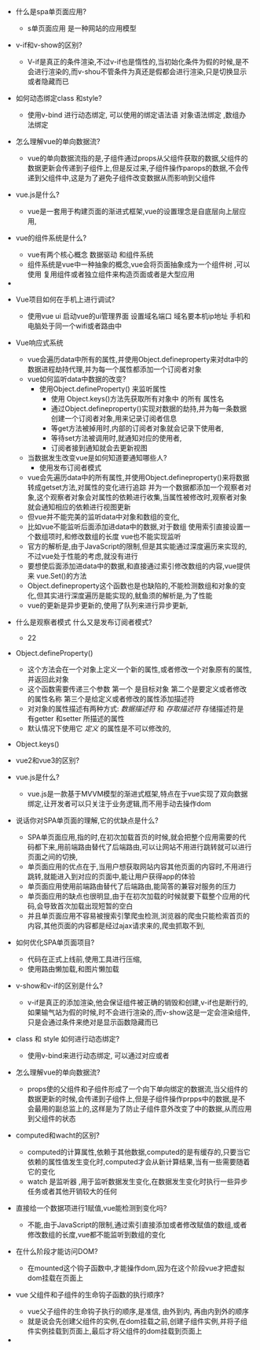 - 什么是spa单页面应用?
    - s单页面应用 是一种网站的应用模型
- v-if和v-show的区别?
    - V-if是真正的条件渲染,不过v-if也是惰性的,当初始化条件为假的时候,是不会进行渲染的,而v-shou不管条件为真还是假都会进行渲染,只是切换显示或者隐藏而已
- 如何动态绑定class 和style?
    - 使用v-bind 进行动态绑定, 可以使用的绑定语法语 对象语法绑定 ,数组办法绑定
- 怎么理解vue的单向数据流?
    - vue的单向数据流指的是,子组件通过props从父组件获取的数据,父组件的数据更新会传递到子组件上,但是反过来,子组件操作parops的数据,不会传递到父组件中,这是为了避免子组件改变数据从而影响到父组件
- vue.js是什么?
    - vue是一套用于构建页面的渐进式框架,vue的设置理念是自底层向上层应用,
- vue的组件系统是什么?
    - vue有两个核心概念 数据驱动 和组件系统
    - 组件系统是vue中一种抽象的概念,vue会将页面抽象成为一个组件树 ,可以使用 复用组件或者独立组件来构造页面或者是大型应用
-  
- Vue项目如何在手机上进行调试?
    - 使用vue ui 启动vue的ui管理界面 设置域名端口 域名要本机ip地址 手机和电脑处于同一个wifi或者路由中





- Vue响应式系统
    - vue会遍历data中所有的属性,并使用Object.defineproperty来对dta中的数据进程劫持代理,并为每一个属性都添加一个订阅者对象
    - vue如何监听data中数据的改变?
        - 使用Object.defineProperty() 来监听属性
            - 使用 Object.keys()方法先获取所有对象中 的所有 属性名
            - 通过Object.defineproperty()实现对数据的劫持,并为每一条数据创建一个订阅者对象,用来记录订阅者信息
            - 等get方法被掉用时,内部的订阅者对象就会记录下使用者,
            - 等待set方法被调用时,就通知对应的使用者,
            - 订阅者接到通知就会去更新视图
    - 当数据发生改变vue是如何知道要通知哪些人?
        - 使用发布订阅者模式
    - vue会先遍历data中的所有属性,并使用Object.defineproperty()来将数据转成getset方法,对属性的变化进行追踪 并为一个数据都添加一个观察者对象,这个观察者对象会对属性的依赖进行收集,当属性被修改时,观察者对象就会通知相应的依赖进行视图更新
    - 但vue并不能完美的监听data中对象和数组的变化, 
    - 比如vue不能监听后面添加进data中的数据,对于数组 使用索引直接设置一个数组项时,和修改数组的长度 vue也不能实现监听
    - 官方的解析是,由于JavaScript的限制,但是其实能通过深度遍历来实现的,不过vue处于性能的考虑,就没有进行
    - 要想使后面添加进data中的数据,和直接通过索引修改数组的内容,vue提供来 vue.Set()的方法
    - Object.defineproperty这个函数也是也缺陷的,不能检测数组和对象的变化,但其实进行深度遍历是能实现的,鱿鱼须的解析是,为了性能
    - vue的更新是异步更新的,使用了队列来进行异步更新,











- 什么是观察者模式 什么又是发布订阅者模式?
    - 22
- Object.defineProperty()
    - 这个方法会在一个对象上定义一个新的属性,或者修改一个对象原有的属性,并返回此对象
    - 这个函数需要传递三个参数 第一个 是目标对象  第二个是要定义或者修改的属性名称  第三个是给定义或者修改的属性添加描述符
    - 对对象的属性描述有两种方式: *数据描述符* 和 *存取描述符* 存储描述符是 有getter 和setter 所描述的属性
    - 默认情况下使用它 *定义* 的属性是不可以修改的,
- Object.keys()
- vue2和vue3的区别?













- vue.js是什么?
    -  vue.js是一款基于MVVM模型的渐进式框架,特点在于vue实现了双向数据绑定,让开发者可以只关注于业务逻辑,而不用手动去操作dom
- 说话你对SPA单页面的理解,它的优缺点是什么?
    - SPA单页面应用,指的时,在初次加载首页的时候,就会把整个应用需要的代码都下来,用前端路由替代了后端路由,可以让网站不用进行跳转就可以进行页面之间的切换,
    - 单页面应用的优点在于,当用户想获取网站内容其他页面的内容时,不用进行跳转,就能进入到对应的页面中,能让用户获得app的体验
    - 单页面应用使用前端路由替代了后端路由,能简答的兼容对服务的压力
    - 单页面应用的缺点也很明显,由于在初次加载的时候就要下载整个应用的代码,会导致首次加载出现短暂的空白
    - 并且单页面应用不容易被搜索引擎爬虫检测,浏览器的爬虫只能检索首页的内容,其他页面的内容都是经过ajax请求来的,爬虫抓取不到,
- 如何优化SPA单页面项目?
    - 代码在正式上线前,使用工具进行压缩,
    - 使用路由懒加载,和图片懒加载
- v-show和v-if的区别是什么?
    - v-if是真正的添加渲染,他会保证组件被正确的销毁和创建,v-if也是断行的,如果输气站为假的时候,时不会进行渲染的,而v-show这是一定会渲染组件,只是会通过条件来绝对是显示函数隐藏而已
- class 和 style 如何进行动态绑定?
    - 使用v-bind来进行动态绑定, 可以通过对应或者
- 怎么理解vue的单向数据流?
    - props使的父组件和子组件形成了一个向下单向绑定的数据流,当父组件的数据更新的时候,会传递到子组件上,但是子组件操作prpps中的数据,是不会最用的副总监上的,这样是为了防止子组件意外改变了中的数据,从而应用到父组件的状态
- computed和wacht的区别?
    - computed的计算属性,依赖于其他数据,computed的是有缓存的,只要当它依赖的属性值发生变化时,computed才会从新计算结果,当有一些需要随着它的变化
    - watch 是监听器 ,用于监听数据发生变化,在数据发生变化时执行一些异步任务或者其他开销较大的任何
- 直接给一个数据项进行1赋值,vue能检测到变化吗?
    - 不能,由于JavaScript的限制,通过索引直接添加或者修改赋值的数组,或者修改数组的长度,vue都不能监听到数组的变化
- 在什么阶段才能访问DOM?
    - 在mounted这个钩子函数中,才能操作dom,因为在这个阶段vue才把虚拟dom挂载在页面上
- vue 父组件和子组件的生命钩子函数的执行顺序?
    - vue父子组件的生命钩子执行的顺序,是准信, 由外到内, 再由内到外的顺序
    - 就是说会先创建父组件的实例,在dom挂载之前,创建子组件实例,并将子组件实例挂载到页面上,最后才将父组件的dom挂载到页面上
- 

